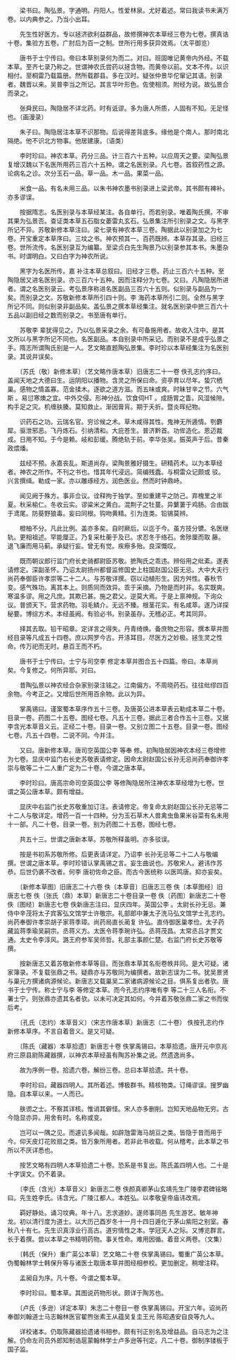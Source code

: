 <!-- { "loadSidebar": true } -->

　　梁书曰。陶弘景。字通明。丹阳人。性爱林泉。尤好着述。常曰我读书未满万卷。以内典参之。乃当小出耳。

　　先生性好医方。专以拯济欲利益群品，故修撰神农本草经三卷为七卷。撰真诰十卷。集验方五卷。广肘后为百一之制。世所行用多获异效焉。（太平御览）

　　唐书于士宁传曰。帝曰本草别录何为而二。对曰。班固唯记黄帝内外经。不载本草。至齐七录乃称之。世谓神农氏尝药以拯含物。而黄帝以前。文本不传。以识相付。至桐雷乃载篇册。然所载郡县。多在汉时。疑张仲景华佗窜记其语。别录者。魏晋以来。吴普李当之所记。其言华叶形色。佐使相须。附经为说。故弘景合而录之。

　　张舜民曰。陶隐居不详北药。时有诋谬。多为唐人所质，人固有不知。无足怪也。（画漫录）

　　朱子曰。陶隐居注本草不识那物。后说得差背底多。缘他是个南人。那时南北隔绝。他不识北方物事。他居建康。（语类）

　　李时珍曰。神农本草。药分三品。计三百六十五种。以应周天之要。梁陶弘景复增汉魏以下名医所用药三百六十五种。谓之名医别录。凡七卷。首叙药性之源。论病名之诊。次分玉石一品。草一品。木一品。果菜一品。

　　米食一品。有名未用三品。以朱书神农墨书别录进上梁武帝。其书颇有裨补。亦多谬误。

　　按据隋志。名医别录与本草经某注。各自单行。而若别录。唯着陶氏撰。不审其果为弘景否。查证类本草五石脂女萎雷丸玄石。弘景集注所引别录之文。与黑字所记不异。苏敬新修本草注曰。梁七录有神农本草三卷。陶据此以别录加之为七卷。开宝重定本草序曰。三坟之书。神农预其一。百药既辨。本草存其录。旧经三卷。世所流传。名医别录互为编纂。至梁贞白先生陶景乃以别录参其本书。朱墨杂书。时谓明白。又曰白字为神农所说。

　　黑字为名医所传。嘉 补注本草总叙曰。旧经才三卷。药止三百六十五种。至陶隐居又进名医别录。亦三百六十五种。因而注释分为七卷。又曰。凡陶隐居所进者。谓之名医别录云。考弘景序称进名医副品三百六十五则。似别录与副品为一矣。而别录之文。苏敬新修本草所引四十则。李 海药本草所引二则。全然与黑字所记不同。则似别录非副品矣。盖弘景之撰本草经集注。就名医别录中摭三百六十五品以副旧经之数而别录之。书至唐有单行。

　　苏敬李 辈犹得见之。乃以弘景采录之余。有可备施用者。故收入注中。是其文所以与黑字所记不同也。名医副品。本自别录中所采记。而别录不是成乎弘景之手。隋志所谓陶氏别是一人。艺文略直题陶弘景集。李时珍以本草经集注为名医别录。其说并误矣。

　　〔苏氏（敬）新修本草〕（艺文略作唐本草）旧唐志二十一卷 佚孔志约序曰。盖闻天地之大德曰生。运阴阳以播物。含灵之所保曰命。资亭育以尽年。蛰穴栖巢。感物之情盖寡。范金揉木。逐欲之道方滋。而五味或爽。时昧甘辛之节。六气斯 。易愆寒燠之宜。中外交侵。形神分战。饮食伺HT 。成肠胃之眚。风湿候隙。构手足之灾。机缠肤腠。莫知救止。渐因膏肓。期于夭折。暨炎晖纪物。

　　识药石之功。云瑞名官。穷诊候之术。草木咸得其性。鬼神无所遁情。刳麝 犀。驱泄邪恶。飞丹炼石。引纳清和。大庇苍生。普济黔首。功侔造化。恩迈裁成。日用不知。于今是赖。岐和彭缓。腾绝轨于前。李华张吴。振英声于后。昔秦政煨燔。

　　兹经不预。永嘉丧乱。斯道尚存。梁陶景雅好摄生。研精药术。以为本草经者。神农之所作。不刊之书也。惜其年代浸远。简编残蠹。与桐雷众记颇或 驳。兴言撰缉。勒成一家。亦以雕琢经方。润色医业。然而时钟鼎峙。

　　闻见阙于殊方。事非佥议。诠释拘于独学。至如重建平之防己。弃槐里之半夏。秋采榆仁。冬收云实。谬粱米之黄白。混荆子之牡蔓。异蘩萋于鸡肠。合由跋于鸢尾。防葵野狼毒。妄曰同根。钩吻黄精。引为连类。铅锡莫辨。

　　橙柚不分。凡此比例。盖亦多矣。自时厥后。以迄于今。虽方技分镳。名医继轨。更相祖述。罕能厘正。乃复采杜蘅于及已。求忍冬于络石。舍陟厘而取 藤。退飞廉而用马蓟。承疑行妄。曾无有觉。疾瘵多殆。良深慨叹。

　　既而朝议郎行监门府长史骑都尉臣苏敬。摭陶氏之乖违。辨俗用之纰紊。遂表请修定。深副圣怀。乃诏太尉扬州都督监修国史上柱国赵国公臣无忌。大中大夫行尚药奉御臣许孝崇等二十二人。与苏敬详撰。窃以动植形生。因方舛性。春秋节变。感气殊功。离其本上。则质同而效异。乖于采摘。乃物是而时非。名实既爽。寒温多谬。用之凡庶。其欺已甚。施之君父。逆莫大焉。于是上禀神规。下询众议。普颁天下。营求药物。羽毛鳞介。无远不臻。根茎花实。有名咸萃。遂乃详探秘要。博综方术。本经虽阙。有验必书。别录虽存。无稽必正。考其同异。

　　择其去取。铅干昭章。定详言之得失。丹青绮焕。备庶物之形容。撰本草并图经目录等凡成五十四卷。庶以网罗今古。开涤耳目。尽医方之妙极。拯生灵之性命。传万祀而无时。悬百王而不朽。

　　唐书于士宁传曰。士宁与司空李 修定本草并图合五十四篇。帝曰。本草尚矣。今复修之。何所异耶。对曰。

　　昔陶弘景以神农经合杂家别录注铭之。江南偏方。不周晓药石。往往纰缪四百余物。今考正之。又增后世所用百余物。此以为异。

　　掌禹锡曰。谨案蜀本草序作五十三卷。及唐英公进本草表云勒成本草二十卷。目录一卷。药图二十五卷。图经七卷。凡五十三卷。据此三者合作五十三卷。又据李含光本草音义云。正经二十卷。目录一卷。又别立图二十五卷。目录一卷。图经七卷。凡五十四卷。二说不同。今并注。

　　又曰。唐新修本草。唐司空英国公李 等奉 修。初陶隐居因神农本经三卷增修为七卷。显庆中监门右长史苏敬表请修定。因命太尉赵国公长孙无忌尚药奉御许孝崇与敬等二十二人重广定为二十卷。今谓之唐本草。

　　李时珍曰。唐高宗命司空英国公李 等修陶隐居所注神农本草经增为七卷。世谓之英公唐本草。颇有增益。

　　显庆中右监门长史苏敬重加订注。表请修定。帝复命太尉赵国公长孙无忌等二十二人与敬详定。增药一百一十四种。分为玉石草木人兽禽虫鱼果米谷菜有名未用十一部。凡二十卷。目录一卷。别为药图二十五卷。图经七卷。

　　共五十三。世谓之唐新本草。苏敬所释虽明。亦多驳误。

　　按是书初系苏敬所修。后更表请详定。乃诏李 长孙无忌等二十二人与敬编撰。世谓之唐本草。李时珍错认掌禹锡之言。妄生曲说也。苏敬宋人。避讳作苏恭。后世仍袭不改者。何李 唐初佐命之臣。而古今医统称 以医鸣唐。抑亦妄矣。

　　〔新修本草图〕旧唐志二十六卷 佚〔本草音〕旧唐志三卷 佚〔本草图经〕旧唐志七卷 佚〔张氏（鼎）本草〕新唐志二十卷目录一卷 佚〔药图〕新唐志二十卷 佚〔图经〕新唐志七卷 佚新唐志注曰。显庆四年。英国公李 。太尉长孙无忌。兼侍中辛茂将太子宾客弘文馆学士许敬宗。礼部郎中兼太子洗马弘文馆学士孔志约。尚药奉御许孝崇胡子家蒋季璋。尚药局直长蔺复 许弘。直侍御医巢孝俭。太子药藏监蒋季瑜吴嗣宗。丞蒋义方。太医令蒋季琬许弘。丞蒋茂昌。太常丞吕才贾文通。太史令李淳风。潞王府参军吴师哲。礼部主事颜仁楚。右监门府长史苏敬等撰。

　　按新唐志又着苏敬新修本草等目。而张鼎本草其名衔卷帙并同。是大可疑。诸家簿录。不复载张鼎之书。疑鼎亦与苏敬同为编撰者。故新志误为二书。犹吴景贤与巢元方撰诸病源候论。新唐志又载巢吴二家诸病源候论之目。俱系复出者欤。唐书于士宁传。称士宁与李 等修定本草。而今孔志约序唯有李 等二十三人名衔。不署士宁。则张鼎亦遗其名者欤。以未可决定其如何。今并着苏敬张鼎二家之书而俟后考。

　　〔孔氏（志约）本草音义〕（宋志作唐本草）新唐志（二十卷） 佚按孔志约作新修本草序。不言自着音义。是又可疑。

　　〔陈氏（藏器）本草拾遗〕新唐志十卷 佚掌禹锡曰。本草拾遗。唐开元中京兆府三原县尉陈藏器撰，以神农本草经虽有陶苏补集之说。然遗逸尚多。

　　故为序例一卷。拾遗六卷。解纷三卷。总曰本草拾遗。共十卷。

　　李时珍曰。藏器四明人。其所着述。博极群书。精核物类。订绳谬误。搜罗幽隐。自本草以来。一人而已。

　　肤谫之士。不察其详核。惟诮其僻怪。宋人亦多删削。岂知天地品物无穷。古今隐显亦异。用舍有时。名称或变。

　　岂可以一隅之见。而遽讥多闻哉。如辟虺雷海马胡豆之类。皆隐于昔而用于今。仰天皮灯花败扇之类。皆万象所用者。若非此书收载。何从稽考。此本草之书所以不厌详悉也。

　　按艺文略有四明人本草拾遗二十卷。恐系是书复出。陈氏盖四明人也。二十是十字误文。仍不着录。

　　〔李氏（含光）本草音义〕新唐志二卷 佚颜真卿茅山玄靖先生广陵李君碑铭略曰。先生姓李氏。讳含光。广陵江都人。本姓弘。以孝敬皇帝庙讳改焉。

　　羁好静处。诵习坟典。年十八。志求道妙。遂师事同邑 先生游艺。敏年神龙。初以清行度为道士。以大历己酉岁冬十一月十四日遁化于茅山紫阳之别室。春秋八十有七。先生识真淳业行高古。道穷情性之本。学冠天人之际。又博览群言。长于着撰。尝以本草之书精明药物。事关性命。难用因循。着音义两卷。（文集）

　　〔韩氏（保升）重广英公本草〕艺文略二十卷 佚掌禹锡曰。蜀重广英公本草。伪蜀翰林学士韩保升等与诸医士取唐本草并图经相参校。更加删定。稍增注释。

　　孟昶自为序。凡十卷。今谓之蜀本草。

　　李时珍曰。蜀本草。其图说药物形状。颇详于陶苏也。

　　〔卢氏（多逊）详定本草〕朱志二十卷目一卷 佚掌禹锡曰。开宝六年。诏尚药奉御刘翰道士马志翰林医官翟煦张素王从蕴吴复圭王光 陈昭遇安自良等九人。

　　详校诸本。仍取陈藏器拾遗诸书相参。颇有刊正别名及增益品。自马志为之注解。仍命左司员外郎知制诰扈蒙翰林学士卢多逊等刊定。凡二十卷。御制序镂板于国子监。

